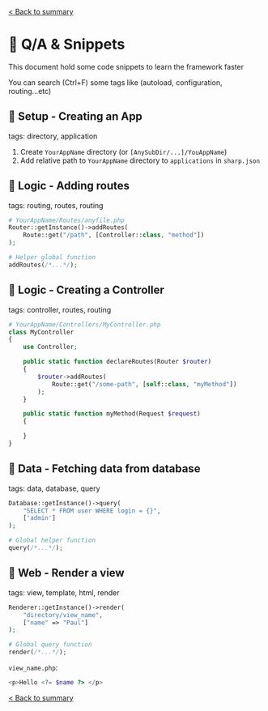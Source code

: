[< Back to summary](../home.md)

# 💬 Q/A & Snippets

This document hold some code snippets to learn the framework faster

You can search (Ctrl+F) some tags like (autoload, configuration, routing...etc)

## 🔵 Setup - Creating an App

tags: directory, application

1. Create `YourAppName` directory (or `[AnySubDir/...]/YouAppName`)
2. Add relative path to `YourAppName` directory to `applications` in `sharp.json`

## 🔵 Logic - Adding routes

tags: routing, routes, routing

```php
# YourAppName/Routes/anyfile.php
Router::getInstance()->addRoutes(
    Route::get("/path", [Controller::class, "method"])
);

# Helper global function
addRoutes(/*...*/);
```

## 🔵 Logic - Creating a Controller

tags: controller, routes, routing

```php
# YourAppName/Controllers/MyController.php
class MyController
{
    use Controller;

    public static function declareRoutes(Router $router)
    {
        $router->addRoutes(
            Route::get("/some-path", [self::class, "myMethod"])
        );
    }

    public static function myMethod(Request $request)
    {

    }
}
```

## 🔵 Data - Fetching data from database

tags: data, database, query

```php
Database::getInstance()->query(
    "SELECT * FROM user WHERE login = {}",
    ['admin']
);

# Global helper function
query(/*...*/);
```

## 🔵 Web - Render a view

tags: view, template, html, render

```php
Renderer::getInstance()->render(
    "directory/view_name",
    ["name" => "Paul"]
);

# Global query function
render(/*...*/);
```
`view_name.php`:
```php
<p>Hello <?= $name ?> </p>
```

[< Back to summary](../home.md)